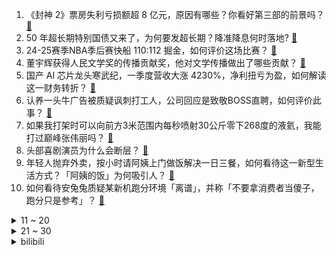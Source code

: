 1. 《封神 2》票房失利亏损额超 8 亿元，原因有哪些？你看好第三部的前景吗？ [:link:](https://www.zhihu.com/question/1896977091288850938)
2. 50 年超长期特别国债又来了，为何要发超长期？降准降息何时落地? [:link:](https://www.zhihu.com/question/1896846135957644613)
3. 24-25赛季NBA季后赛快船 110:112 掘金，如何评价这场比赛？ [:link:](https://www.zhihu.com/question/1897134902698283771)
4. 董宇辉获得人民文学奖的传播贡献奖，他对文学传播做出了哪些贡献？ [:link:](https://www.zhihu.com/question/1896941503760277510)
5. 国产 AI 芯片龙头寒武纪，一季度营收大涨 4230%，净利扭亏为盈，如何解读这一财务转折？ [:link:](https://www.zhihu.com/question/1896927865347502587)
6. 认养一头牛广告被质疑讽刺打工人，公司回应是致敬BOSS直聘，如何评价此事？ [:link:](https://www.zhihu.com/question/1896165436770469495)
7. 如果我打架时可以向前方3米范围内每秒喷射30公斤零下268度的液氦，我能打过巅峰张伟丽吗？ [:link:](https://www.zhihu.com/question/1893318608395936163)
8. 头部喜剧演员为什么会断层？ [:link:](https://www.zhihu.com/question/1895576313286324877)
9. 年轻人抛弃外卖，按小时请阿姨上门做饭解决一日三餐，如何看待这一新型生活方式？「阿姨的饭」为何吸引人？ [:link:](https://www.zhihu.com/question/1896530518339719449)
10. 如何看待安兔兔质疑某新机跑分环境「离谱」，并称「不要拿消费者当傻子，跑分只是参考」？ [:link:](https://www.zhihu.com/question/1896464537437325051)
<details>
<summary>11 ~ 20</summary>

11. 深圳一女子伸腿强行阻止高铁关门，相关部门已介入调查，该女子将承担什么责任？如何从法律角度解读？ [:link:](https://www.zhihu.com/question/1896981980962353227)
12. 为什么感觉每当提到古代的天才，脑海中关于我国的就都是文学天才，而关于西方的却是数学天才？ [:link:](https://www.zhihu.com/question/656011336)
13. 上课的时候是应该听课还是应该刷题（高中生）？ [:link:](https://www.zhihu.com/question/421932523)
14. 希音、Temu 告知美国消费者 4 月 25 日起涨价，关税变化导致运营成本上升，将产生哪些影响？ [:link:](https://www.zhihu.com/question/1896625234339153714)
15. 如果 0.01 纳米的一根线瞬间切割人体，可造成什么伤害？ [:link:](https://www.zhihu.com/question/647127634)
16. 如何评价秦昊、韩庚主演的悬疑剧《借命而生》？ [:link:](https://www.zhihu.com/question/1896322123183658183)
17. 长城汽车总裁穆峰发文说增程是「开倒车」，你认可他的观点吗？为什么？ [:link:](https://www.zhihu.com/question/1896519973880431216)
18. 我国博士后已超 40 万人，这一数据说明了什么？ [:link:](https://www.zhihu.com/question/1895860530016679404)
19. 4 月 19 日林诗栋 4-1 梁靖崑，乒乓球世界杯决赛将战雨果，怎样评价双方的发挥？ [:link:](https://www.zhihu.com/question/1897041870930015990)
20. 电视剧《还珠格格》中，为什么夏雨荷让紫薇进京认亲，自己却不去？ [:link:](https://www.zhihu.com/question/579296095)
</details>
<details>
<summary>21 ~ 30</summary>

21. 我工作很努力，老板不停地给我加新任务。但我同事昨天告诉我让我学会拒绝，做多了出错不好，我要听她的吗？ [:link:](https://www.zhihu.com/question/1894693208174335990)
22. 汉堡常年称霸德乙为什么上不来德甲？ [:link:](https://www.zhihu.com/question/517753628)
23. 如果在csgo这类fps游戏中加入枪械“卡壳”“哑火”等随机故障设定，会对游戏体验和打法产生什么影响？ [:link:](https://www.zhihu.com/question/1895865562007049255)
24. 为什么很多天上很有名气的神仙都怕孙悟空，而他们的坐骑或手下的小童一旦下界为妖，却不怕悟空？ [:link:](https://www.zhihu.com/question/1891271477241827656)
25. 网传南宋古墓出土的高精度心脏模型，是真的吗？ [:link:](https://www.zhihu.com/question/1895760891712092018)
26. 关于80年代，你有哪些美好回忆？ [:link:](https://www.zhihu.com/question/1895181019327465264)
27. 你认为 100 年后，现在的哪些科普书还会被当作经典？ [:link:](https://www.zhihu.com/question/1895442339310298028)
28. 青春期应该如何补钙更能抓住长高黄金期？ [:link:](https://www.zhihu.com/question/1893720855944614438)
29. 如何评价2025年4月米哈游《绝区零》薇薇安角色PV《飞鸟歌颂之时》？ [:link:](https://www.zhihu.com/question/1896548759833399462)
30. 孩子说「纸质书没法随时查百科」，怎么回应？ [:link:](https://www.zhihu.com/question/1891631147060027761)
</details><details>
<summary>bilibili</summary>

</details>